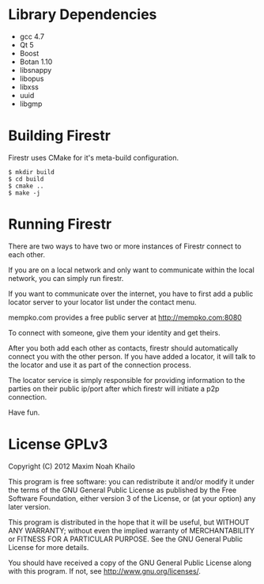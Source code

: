 Library Dependencies
===================================================================
* gcc 4.7
* Qt 5
* Boost
* Botan 1.10
* libsnappy
* libopus
* libxss
* uuid
* libgmp

Building Firestr
===================================================================

Firestr uses CMake for it's meta-build configuration.

    $ mkdir build
    $ cd build
    $ cmake ..
    $ make -j

Running Firestr
===================================================================

There are two ways to have two or more instances of Firestr connect
to each other. 

If you are on a local network and only want to communicate within 
the local network, you can simply run firestr.

If you want to communicate over the internet, you have to 
first add a public locator server to your locator list
under the contact menu. 

mempko.com provides a free public server at http://mempko.com:8080

To connect with someone, give them your identity and get theirs.

After you both add each other as contacts, firestr should automatically 
connect you with the other person.  If you have added a locator, it will 
talk to the locator and use it as part of the connection process.

The locator service is simply responsible for providing information
to the parties on their public ip/port after which firestr will 
initiate a p2p connection. 

Have fun.

License GPLv3
===================================================================

Copyright (C) 2012  Maxim Noah Khailo
 
This program is free software: you can redistribute it and/or modify
it under the terms of the GNU General Public License as published by
the Free Software Foundation, either version 3 of the License, or
(at your option) any later version.
 
This program is distributed in the hope that it will be useful,
but WITHOUT ANY WARRANTY; without even the implied warranty of
MERCHANTABILITY or FITNESS FOR A PARTICULAR PURPOSE.  See the
GNU General Public License for more details.
 
You should have received a copy of the GNU General Public License
along with this program.  If not, see <http://www.gnu.org/licenses/>.


